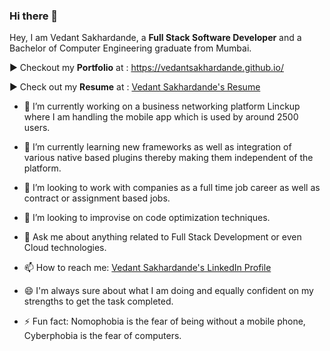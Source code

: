 ### Hi there 👋

<!--<img src="https://github.com/vedantsakhardande/vedantsakhardande.github.io/blob/master/mypic.jpg?raw=true" alt="Vedant Sakhardande" width="150" height="150">-->

Hey, I am Vedant Sakhardande, a **Full Stack Software Developer** and a Bachelor of Computer Engineering graduate from Mumbai.

&#9658; Checkout my **Portfolio** at : https://vedantsakhardande.github.io/

&#9658; Check out my **Resume** at : <a href="https://docs.google.com/document/d/1DInX1YtEYAxTxpAZVglM2FkTeC1Sy5ACHXzLXtq8qmI/preview">Vedant Sakhardande's Resume</a> 

- 🔭 I’m currently working on a business networking platform Linckup where I am handling the mobile app which is used by around 2500 users.

- 🌱 I’m currently learning new frameworks as well as integration of various native based plugins thereby making them independent of the platform.

- 👯 I’m looking to work with companies as a full time job career as well as contract or assignment based jobs.

- 🤔 I’m looking to improvise on code optimization techniques.

- 💬 Ask me about anything related to Full Stack Development or even Cloud technologies.

- 📫 How to reach me: <a href="https://www.linkedin.com/in/vedantsakhardande/">Vedant Sakhardande's LinkedIn Profile</a> 

- 😄 I'm always sure about what I am doing and equally confident on my strengths to get the task completed.

- ⚡ Fun fact: Nomophobia is the fear of being without a mobile phone, Cyberphobia is the fear of computers.
